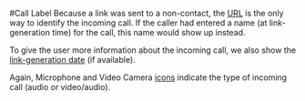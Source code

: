 #Call Label
Because a link was sent to a non-contact, the [URL](#incoming-call-url) is the only way to identify the incoming call. If the caller had entered a name (at link-generation time) for the call, this name would show up instead.

To give the user more information about the incoming call, we also show the [link-generation date](#incoming-call-date) (if available).

Again, Microphone and Video Camera [icons](#incoming-call-icons) indicate the type of incoming call (audio or video/audio).